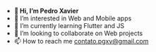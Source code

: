 - **👋 Hi, I’m Pedro Xavier**
- 👀 I’m interested in Web and Mobile apps
- 🌱 I’m currently learning Flutter and JS
- 💞️ I’m looking to collaborate on Web projects
- 📫 How to reach me contato.pgxv@gmail.com
